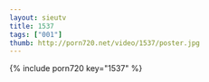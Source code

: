 ```yaml
--- 
layout: sieutv
title: 1537
tags: ["001"]
thumb: http://porn720.net/video/1537/poster.jpg
---
```

{% include porn720 key="1537" %} 
